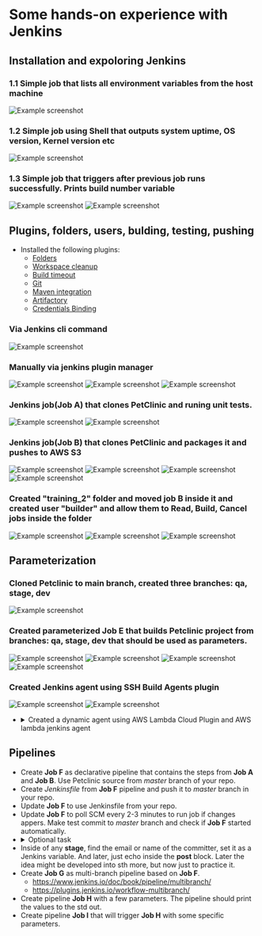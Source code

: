 # Some hands-on experience with Jenkins

## Installation and expoloring Jenkins

### 1.1 Simple job  that lists all environment variables from the host machine
![Example screenshot](./screens/1.jpg)
### 1.2 Simple job using Shell that outputs system uptime, OS version, Kernel version etc
![Example screenshot](./screens/2.jpg)
### 1.3 Simple job that triggers after previous job runs successfully. Prints build number variable
![Example screenshot](./screens/3.jpg)
![Example screenshot](./screens/4.jpg)

## Plugins, folders, users, bulding, testing, pushing

 - Installed the following plugins:
    - [Folders](https://plugins.jenkins.io/cloudbees-folder)
    - [Workspace cleanup](https://plugins.jenkins.io/ws-cleanup)
    - [Build timeout](https://plugins.jenkins.io/build-timeout)
    - [Git](https://plugins.jenkins.io/git/)
    - [Maven integration](https://plugins.jenkins.io/maven-plugin/)
    - [Artifactory](https://plugins.jenkins.io/artifactory/)
    - [Credentials Binding](https://plugins.jenkins.io/credentials-binding/)

### Via Jenkins cli command
![Example screenshot](./screens/5.jpg)
### Manually via jenkins plugin manager
![Example screenshot](./screens/6.jpg)
![Example screenshot](./screens/7.jpg)
![Example screenshot](./screens/8.jpg)


### Jenkins job(Job A) that clones PetClinic and runing unit tests.
![Example screenshot](./screens/9.jpg)
![Example screenshot](./screens/10.jpg)
### Jenkins job(Job B) that clones PetClinic and packages it and pushes to AWS S3
![Example screenshot](./screens/11.jpg)
![Example screenshot](./screens/12.jpg)
![Example screenshot](./screens/13.jpg)
![Example screenshot](./screens/14.jpg)

### Created "training_2" folder and  moved job B inside it and created user "builder" and allow them to Read, Build, Cancel jobs inside the folder
![Example screenshot](./screens/15.jpg)
![Example screenshot](./screens/16.jpg)
![Example screenshot](./screens/17.jpg)

## Parameterization
### Cloned Petclinic to main branch, created three branches: qa, stage, dev
![Example screenshot](./screens/18.jpg)
### Created parameterized Job E that builds Petclinic project from branches: qa, stage, dev that should be used as parameters.
![Example screenshot](./screens/19.jpg)
![Example screenshot](./screens/20.jpg)
![Example screenshot](./screens/22.jpg)
![Example screenshot](./screens/23.jpg)

### Created Jenkins agent using SSH Build Agents plugin
![Example screenshot](./screens/24.jpg)
![Example screenshot](./screens/25.jpg)

- <details><summary>Created a dynamic agent using AWS Lambda Cloud Plugin and AWS lambda jenkins agent</summary><br>Builded and deoloyed AWS lambda jenkins agent ![Example screenshot](./screens/26.jpg) ![Example screenshot](./screens/27.jpg) ![Example screenshot](./screens/28.jpg) <br>Cofigured AWS AWS Lambda Cloud ![Example screenshot](./screens/29.jpg) <br> AWS lambda Agent not lunch ![Example screenshot](./screens/30.jpg) ![Example screenshot](./screens/error1.jpg) ![Example screenshot](./screens/error2.jpg)</details>




## Pipelines

- Create __Job F__ as declarative pipeline that contains the steps from __Job A__ and __Job B__. Use Petclinic source from _master_ branch of your repo.
- Create _Jenkinsfile_ from __Job F__ pipeline and push it to _master_ branch in your repo.
- Update __Job F__ to use Jenkinsfile from your repo.
- Update __Job F__ to poll SCM every 2-3 minutes to run job if changes appers. Make test commit to _master_ branch and check if __Job F__ started automatically.
- <details><summary>Optional task</summary><br>Substitute the SCM pooling with a webhook<br><br> <details><summary>Very optional task</summary><br><details><summary>We're serious, it's really very optional</summary><br> A few option here, make the pipeline trigger only if a specific branch was updated. The next level is to make the pipeline trigger only if a specific branch and specific files were updated. Keep in mind, that initially you can do it with a simple job, and then later codify it in a pipeline. Perhaps the snippet generator can help as well  <br><br> </details> </details> </details>
- Inside of any **stage**, find the email or name of the committer, set it as a Jenkins variable. And later, just echo inside the **post** block. Later the idea might be developed into sth more, but now just to practice it.
- Create __Job G__ as multi-branch pipeline based on __Job F__.
  - https://www.jenkins.io/doc/book/pipeline/multibranch/
  - https://plugins.jenkins.io/workflow-multibranch/
- Create pipeline __Job H__ with a few parameters. The pipeline should print the values to the std out.
- Create pipeline __Job I__ that will trigger __Job H__ with some specific parameters.






